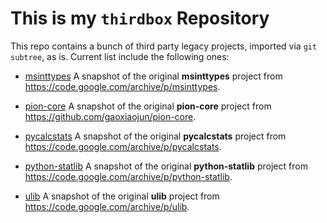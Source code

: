 # This is my `thirdbox` Repository

This repo contains a bunch of third party legacy projects, imported via `git subtree`, as is. Current list include the following ones:

  * [msinttypes] A snapshot of the original **msinttypes** project from <https://code.google.com/archive/p/msinttypes>.

  * [pion-core] A snapshot of the original **pion-core** project from <https://github.com/gaoxiaojun/pion-core>.

  * [pycalcstats] A snapshot  of the original **pycalcstats** project from <https://code.google.com/archive/p/pycalcstats>.

  * [python-statlib] A snapshot of the original **python-statlib** project from <https://code.google.com/archive/p/python-statlib>.

  * [ulib] A snapshot of the original **ulib** project from <https://code.google.com/archive/p/ulib>.

[msinttypes]: https://github.com/tnotstar/thirdbox/tree/master/msinttypes
[pion-core]: https://github.com/tnotstar/thirdbox/tree/master/pion-core
[pycalcstats]: https://github.com/tnotstar/thirdbox/tree/master/pycalcstats
[python-statlib]: https://github.com/tnotstar/thirdbox/tree/master/python-statlib
[ulib]: https://github.com/tnotstar/thirdbox/tree/master/ulib
